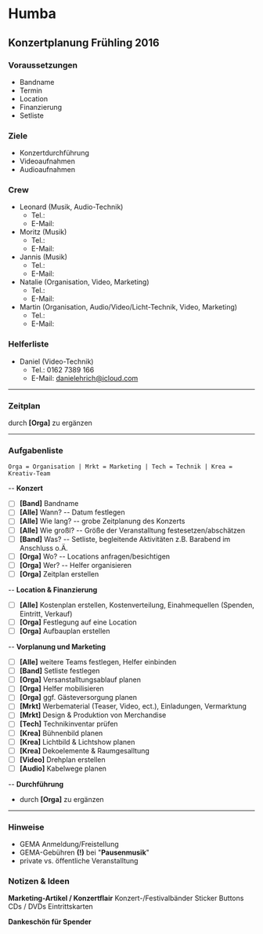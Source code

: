 # Humba
## Konzertplanung Frühling 2016
### Voraussetzungen
* Bandname
* Termin
* Location
* Finanzierung
* Setliste

### Ziele
* Konzertdurchführung
* Videoaufnahmen
* Audioaufnahmen

### Crew
* Leonard (Musik, Audio-Technik)
	* Tel.: 		
	* E-Mail:		
* Moritz (Musik)
	* Tel.:			
	* E-Mail:		
* Jannis (Musik)
	* Tel.:			
	* E-Mail:		
* Natalie (Organisation, Video, Marketing)
	* Tel.:			
	* E-Mail:		
* Martin (Organisation, Audio/Video/Licht-Technik, Video, Marketing)
	* Tel.:			
	* E-Mail:		

### Helferliste
* Daniel (Video-Technik)
	* Tel.:			0162 7389 166
	* E-Mail:		danielehrich@icloud.com

***
### Zeitplan
durch **[Orga]** zu ergänzen

***
### Aufgabenliste
`Orga = Organisation | Mrkt = Marketing | Tech = Technik | Krea = Kreativ-Team`

-- **Konzert**

- [ ] **[Band]** Bandname
- [ ] **[Alle]** Wann? -- Datum festlegen
- [ ] **[Alle]** Wie lang? -- grobe Zeitplanung des Konzerts
- [ ] **[Alle]** Wie großl? -- Größe der Veranstalltung festesetzen/abschätzen
- [ ] **[Band]** Was? -- Setliste, begleitende Aktivitäten z.B. Barabend im Anschluss o.Ä.
- [ ] **[Orga]** Wo? -- Locations anfragen/besichtigen
- [ ] **[Orga]** Wer? -- Helfer organisieren
- [ ] **[Orga]** Zeitplan erstellen

-- **Location & Finanzierung**

- [ ] **[Alle]** Kostenplan erstellen, Kostenverteilung, Einahmequellen (Spenden, Eintritt, Verkauf)
- [ ] **[Orga]** Festlegung auf eine Location
- [ ] **[Orga]** Aufbauplan erstellen

-- **Vorplanung und Marketing**

- [ ] **[Alle]** weitere Teams festlegen, Helfer einbinden
- [ ] **[Band]** Setliste festlegen
- [ ] **[Orga]** Versanstalltungsablauf planen
- [ ] **[Orga]** Helfer mobilisieren
- [ ] **[Orga]** ggf. Gästeversorgung planen
- [ ] **[Mrkt]** Werbematerial (Teaser, Video, ect.), Einladungen, Vermarktung
- [ ] **[Mrkt]** Design & Produktion von Merchandise
- [ ] **[Tech]** Technikinventar prüfen
- [ ] **[Krea]** Bühnenbild planen
- [ ] **[Krea]** Lichtbild & Lichtshow planen
- [ ] **[Krea]** Dekoelemente & Raumgesalltung
- [ ] **[Video]** Drehplan erstellen
- [ ] **[Audio]** Kabelwege planen

-- **Durchführung**

- durch **[Orga]** zu ergänzen

* * *
### Hinweise
- GEMA Anmeldung/Freistellung
- GEMA-Gebühren **(!)** bei "**Pausenmusik**"
- private vs. öffentliche Veranstalltung

### Notizen & Ideen
**Marketing-Artikel / Konzertflair**
Konzert-/Festivalbänder
Sticker
Buttons
CDs / DVDs
Eintrittskarten

**Dankeschön für Spender**

